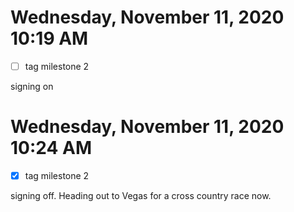 # Wednesday, November 11, 2020 10:19 AM
- [ ] tag milestone 2

signing on

# Wednesday, November 11, 2020 10:24 AM
- [x] tag milestone 2

signing off. Heading out to Vegas for a cross country race now.
